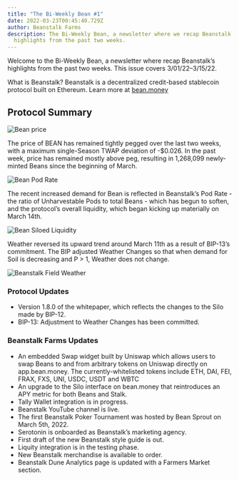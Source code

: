 ```yaml
---
title: "The Bi-Weekly Bean #1"
date: 2022-03-23T00:45:40.729Z
author: Beanstalk Farms
description: The Bi-Weekly Bean, a newsletter where we recap Beanstalk’s
  highlights from the past two weeks.
---
```

Welcome to the Bi-Weekly Bean, a newsletter where recap Beanstalk’s highlights from the past two weeks. This issue covers 3/01/22–3/15/22.

What is Beanstalk? Beanstalk is a decentralized credit-based stablecoin protocol built on Ethereum. Learn more at [bean.money](bean.money)

## **Protocol Summary**

![Bean price](/assets/uploads/bean-price.png)

The price of BEAN has remained tightly pegged over the last two weeks, with a maximum single-Season TWAP deviation of -$0.026. In the past week, price has remained mostly above peg, resulting in 1,268,099 newly-minted Beans since the beginning of March.

![Bean Pod Rate](/assets/uploads/beanstalk-pod-rate.png)

The recent increased demand for Bean is reflected in Beanstalk’s Pod Rate - the ratio of Unharvestable Pods to total Beans - which has begun to soften, and the protocol’s overall liquidity, which began kicking up materially on March 14th.

![Bean Siloed Liquidity](/assets/uploads/bean-siloed-lp.png "Bean Siloed Liquidity")

Weather reversed its upward trend around March 11th as a result of BIP-13’s commitment. The BIP adjusted Weather Changes so that when demand for Soil is decreasing and P > 1, Weather does not change.

![Beanstalk Field Weather](/assets/uploads/beanstalk-weather.png)

### **Protocol Updates**

* Version 1.8.0 of the whitepaper, which reflects the changes to the Silo made by BIP-12.
* BIP-13: Adjustment to Weather Changes has been committed.



### Beanstalk Farms **Updates**

* An embedded Swap widget built by Uniswap which allows users to swap Beans to and from arbitrary tokens on Uniswap directly on app.bean.money. The currently-whitelisted tokens include ETH, DAI, FEI, FRAX, FXS, UNI, USDC, USDT and WBTC
* An upgrade to the Silo interface on bean.money that reintroduces an APY metric for both Beans and Stalk.
* Tally Wallet integration is in progress.
* Beanstalk YouTube channel is live.
* The first Beanstalk Poker Tournament was hosted by Bean Sprout on March 5th, 2022.
* Serotonin is onboarded as Beanstalk’s marketing agency.
* First draft of the new Beanstalk style guide is out.
* Liquity integration is in the testing phase.
* New Beanstalk merchandise is available to order.
* Beanstalk Dune Analytics page is updated with a Farmers Market section.